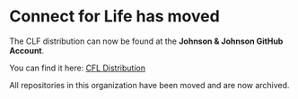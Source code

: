 # Connect for Life has moved

The CLF distribution can now be found at the **Johnson & Johnson GitHub Account**.

You can find it here: [CFL Distribution](https://github.com/johnsonandjohnson/openmrs-distro-cfl)

All repositories in this organization have been moved and are now archived.
